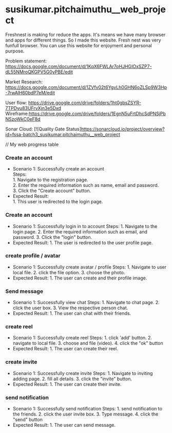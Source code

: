 # susikumar.pitchaimuthu__web_project


Freshnest is making for reduce the apps. It's means we have many browser and apps for different things. So I made this website. Fresh nest was very funfull browser. You can use this website for enjoyment and personal purpose.

Problem statement: https://docs.google.com/document/d/1KqX6FWLAr7oHJHGIOxSZP7-dL55NMroQKGPV5G0yPBE/edit

Market Research: https://docs.google.com/document/d/1ZVfv02t6YgvLh0GHN6oZLSp9W3Hp-7rwAlH60bdP7eM/edit

User flow: https://drive.google.com/drive/folders/1ht0gbsZSYR-7TPDyu83UFrvXjn3e5Dxd Wireframe:https://drive.google.com/drive/folders/1EgnN5uFrtDhcSdPNSjPbNSzoWkC0eF8d

Sonar Cloud: [![Quality Gate Status]https://sonarcloud.io/project/overview?id=fssa-batch3_susikumar.pitchaimuthu__web_project


// My web progress table


### Create an account  
   - Scenario 1: Successfully create an account  
        Steps:  
            1. Navigate to the registration page.  
            2. Enter the required information such as name, email and password.  
            3. Click the "Create account" button.  
   - Expected Result:  
            1. This user is redirected to the login page.  
               
                  
                  




### Create an account
   - Scenario 1: Successfully login in to account
     Steps:
         1. Navigate to the login page.
         2. Enter the required information such as email, and password.
         3. Click the "login" button.
   - Expected Result:
         1. The user is redirected to the user profile page.



### create profile / avatar 

   - Scenario 1: Successfully create avatar / profile
      Steps:
           1. Navigate to user local file.
           2. click the file option.
           3. choose the photo.
   - Expected Result:
           1. The user can create and their profile image.


### Send message 

   - Scenario 1: Successfully view chat
      Steps:
           1. Navigate to chat page.
           2. click the user box.
           3. View the respective person chat.
   - Expected Result:
           1. The user can chat with their friends.
           
 
### create reel

   - Scenario 1: Successfully create reel
      Steps:
           1. click 'add' button.
           2. navigate to local file.
           3. choose and file (video).
           4. click the "ok" button
   - Expected Result:
           1. The user can create their reel. 
           
           
           
### create invite

   - Scenario 1: Successfully create invite
      Steps:
           1. Navigate to inviting adding page.
           2. fill all details.
           3. click the "invite" button.
   - Expected Result:
           1. The user can create their invite.
           
           
           
### send notification

   - Scenario 1: Successfully send notification
      Steps:
           1. send notification to the friends.
           2. click the user invite box.
           3. Type message.
           4. click the "send" button
   - Expected Result:
           1. The user can send message.



